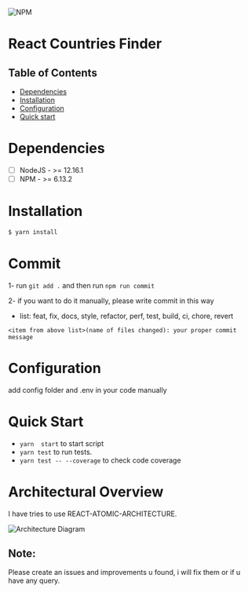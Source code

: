 ![NPM](https://img.shields.io/badge/npm-6.13.2-blue.svg)


# React Countries Finder

## Table of Contents

- [Dependencies](#dependencies)
- [Installation](#installation)
- [Configuration](#configuration) 
- [Quick start](#quick-start)

# Dependencies

- [ ] NodeJS - >= 12.16.1
- [ ] NPM - >= 6.13.2 

# Installation

```bash
$ yarn install
```

# Commit
1- run `git add .` and then run `npm run commit`

2- if you want to do it manually, please write commit in this way

- list: feat, fix, docs, style, refactor, perf, test, build, ci, chore, revert

`<item from above list>(name of files changed): your proper commit message`


# Configuration

add config folder and .env in your code manually

# Quick Start
- `yarn  start` to start script
- `yarn test` to run tests.
- `yarn test -- --coverage` to check code coverage
# Architectural Overview
I have tries to use REACT-ATOMIC-ARCHITECTURE.

 ![Architecture Diagram](static/Archi.png?raw=true "Title")

## Note: 
Please create an issues and improvements u found, i will fix them or if u have any query.
